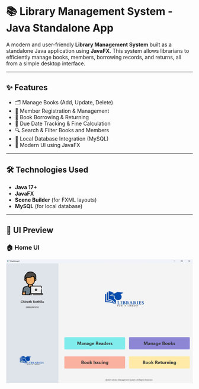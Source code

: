 # 📚 Library Management System - Java Standalone App

A modern and user-friendly **Library Management System** built as a standalone Java application using **JavaFX**. This system allows librarians to efficiently manage books, members, borrowing records, and returns, all from a simple desktop interface.

---

## ✨ Features

- 🗂️ Manage Books (Add, Update, Delete)
- 👤 Member Registration & Management
- 🔄 Book Borrowing & Returning
- 📅 Due Date Tracking & Fine Calculation
- 🔍 Search & Filter Books and Members
- 💾 Local Database Integration (MySQL)
- 🎨 Modern UI using JavaFX

---

## 🛠️ Technologies Used

- **Java 17+**
- **JavaFX**
- **Scene Builder** (for FXML layouts)
- **MySQL** (for local database)

---

## 📸 UI Preview

### 🏠 Home UI
![Dashboard](./src/libraryManagementSystem/resources/ui.png)
